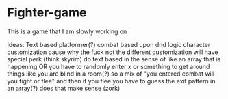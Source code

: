 # Fighter-game
This is a game that I am slowly working on

Ideas: 
Text based platformer(?) 
combat based upon dnd logic 
character customization cause why the fuck not 
the different customization will have special perk (think skyrim) 
do text based in the sense of like an array that is happening OR you have to randomly enter x or something to get around things like you are blind in a room(?) 
so a mix of "you entered combat will you fight or flee" and then if you flee you have to guess the exit pattern in an array(?) does that make sense (zork)
